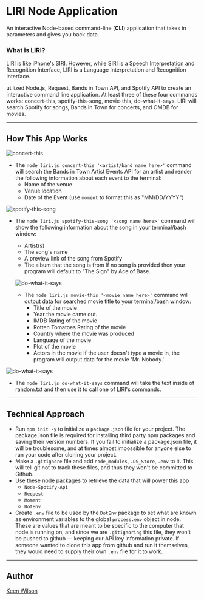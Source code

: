 # LIRI Node Application

An interactive Node-based command-line (**CLI**) application that takes in parameters and gives you back data. 

### What is LIRI?
LIRI is like iPhone's SIRI. However, while SIRI is a Speech Interpretation and Recognition Interface, LIRI is a Language Interpretation and Recognition Interface. 

utilized Node.js, Request, Bands in Town API, and Spotify API to create an interactive command line application. At least three of these four commands works: concert-this, spotify-this-song, movie-this, do-what-it-says. 
LIRI will search Spotify for songs, Bands in Town for concerts, and OMDB for movies.

---
## How This App Works

![concert-this](./assets/screenshots/screenshot-welcome.png)
* The `node liri.js concert-this '<artist/band name here>'` command will search the Bands in Town Artist Events API for an artist and render the following information about each event to the terminal:
    * Name of the venue
    * Venue location
    * Date of the Event (use `moment` to format this as "MM/DD/YYYY")

![spotify-this-song](./assets/screenshots/screenshot-welcome.png)
* The `node liri.js spotify-this-song '<song name here>'` command will show the following information about the song in your terminal/bash window:
    * Artist(s)
    * The song's name
    * A preview link of the song from Spotify
    * The album that the song is from
    If no song is provided then your program will default to "The Sign" by Ace of Base.
  
  ![do-what-it-says](./assets/screenshots/screenshot-welcome.png)
  * The `node liri.js movie-this '<movie name here>'` command  will output data for searched movie title to your terminal/bash window:
    * Title of the movie
    * Year the movie came out.
    * IMDB Rating of the movie
    * Rotten Tomatoes Rating of the movie
    * Country where the movie was produced
    * Language of the movie
    * Plot of the movie
    * Actors in the movie
    If the user doesn't type a movie in, the program will output data for the movie 'Mr. Nobody.'

![do-what-it-says](./assets/screenshots/screenshot-welcome.png)
* The `node liri.js do-what-it-says` command will take the text inside of random.txt and then use it to call one of LIRI's commands. 

---
## Technical Approach
* Run `npm init -y`  to initialize a `package.json` file for your project. The package.json file is required for installing third party npm packages and saving their version numbers. If you fail to initialize a package.json file, it will be troublesome, and at times almost impossible for anyone else to run your code after cloning your project.
* Make a `.gitignore` file and add `node_modules`, `.DS_Store`, `.env` to it. This will tell git not to track these files, and thus they won't be committed to Github.
* Use these node packages to retrieve the data that will power this app
    * `Node-Spotify-Api`
    * `Request`
    * `Moment`
    * `DotEnv`
* Create `.env` file to be used by the `DotEnv` package to set what are known as environment variables to the global `process.env` object in node. These are values that are meant to be specific to the computer that node is running on, and since we are `.gitignoring` this file, they won't be pushed to github — keeping our API key information private. If someone wanted to clone this app from github and run it themselves, they would need to supply their own `.env` file for it to work.
    
---
## Author

[Keen Wilson](https://keenwilson.github.io/ "Keen Wilson's Portfolio")
